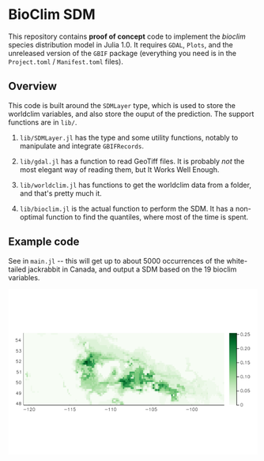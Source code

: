 # BioClim SDM

This repository contains **proof of concept** code to implement the *bioclim*
species distribution model in Julia 1.0. It requires `GDAL`, `Plots`, and
the unreleased version of the `GBIF` package (everything you need is in the
`Project.toml` / `Manifest.toml` files).

## Overview

This code is built around the `SDMLayer` type, which is used to store the
worldclim variables, and also store the ouput of the prediction. The support
functions are in `lib/`.

1. `lib/SDMLayer.jl` has the type and some utility functions, notably to
manipulate and integrate `GBIFRecords`.

2. `lib/gdal.jl` has a function to read GeoTiff files. It is probably *not*
the most elegant way of reading them, but It Works Well Enough.

3. `lib/worldclim.jl` has functions to get the worldclim data from a folder,
and that's pretty much it.

4. `lib/bioclim.jl` is the actual function to perform the SDM. It has a
non-optimal function to find the quantiles, where most of the time is spent.

## Example code

See in `main.jl` -- this will get up to about 5000 occurrences of the
white-tailed jackrabbit in Canada, and output a SDM based on the 19 bioclim
variables.

![Example of the SDM][sdm]

[sdm]: sdm.png
